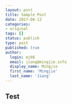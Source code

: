 ```yaml
---
layout: post
title: Sample Post
date: 2017-06-12
categories:
- original
tags: []
status: publish
type: post
published: true
author:
  login: mj66
  email: jiang@mingjie.info
  display_name: Mingjie
  first_name: 'Mingjie'
  last_name: 'Jiang'
---
```


## Test
